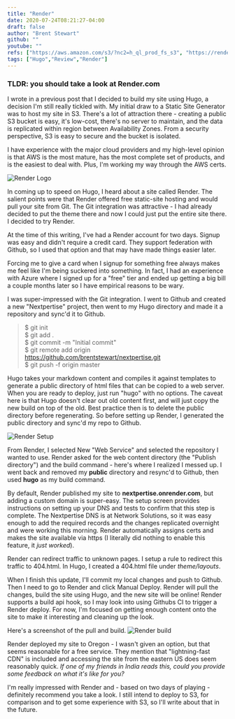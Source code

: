 ```yaml
---
title: "Render"
date: 2020-07-24T08:21:27-04:00
draft: false
author: "Brent Stewart"
github: ""
youtube: ""
refs: ["https://aws.amazon.com/s3/?nc2=h_ql_prod_fs_s3", "https://render.com/"]
tags: ["Hugo","Review","Render"]
---
```

### TLDR: you should take a look at Render.com ###

I wrote in a previous post that I decided to build my site using Hugo, a decision I'm still really tickled with.  My initial draw to a Static Site Generator was to host my site in S3.  There's a lot of attraction there - creating a public S3 bucket is easy, it's low-cost, there's no server to maintain, and the data is replicated within region between Availability Zones.  From a security perspective, S3 is easy to secure and the bucket is isolated.

I have experience with the major cloud providers and my high-level opinion is that AWS is the most mature, has the most complete set of products, and is the easiest to deal with.  Plus, I'm working my way through the AWS certs.

![Render Logo](/render.png#floatright)

In coming up to speed on Hugo, I heard about a site called Render.  The salient points were that Render offered free static-site hosting and would pull your site from Git.  The Git integration was attractive - I had already decided to put the theme there and now I could just put the entire site there.  I decided to try Render.

At the time of this writing, I've had a Render account for two days.  Signup was easy and didn't require a credit card.  They support federation with Github, so I used that option and that may have made things easier later.  

Forcing me to give a card when I signup for something free always makes me feel like I'm being suckered into something.  In fact, I had an experience with Azure where I signed up for a "free" tier and ended up getting a big bill a couple months later so I have empirical reasons to be wary.

I was super-impressed with the Git integration.  I went to Github and created a new "Nextpertise" project, then went to my Hugo directory and made it a repository and sync'd it to Github.

> $ git init  
> $ git add .  
> $ git commit -m "Initial commit"  
> $ git remote add origin https://github.com/brentstewart/nextpertise.git  
> $ git push -f origin master  

Hugo takes your markdown content and compiles it against templates to generate a public directory of html files that can be copied to a web server.  When you are ready to deploy, just run "hugo" with no options.  The caveat here is that Hugo doesn't clear out old content first, and will just copy the new build on top of the old.  Best practice then is to delete the public directory before regenerating.  So before setting up Render, I generated the public directory and sync'd my repo to Github.

![Render Setup](/Render_setup.png#floatright) 

From Render, I selected New "Web Service" and selected the repository I wanted to use.  Render asked for the web content directory (the "Publish directory")  and the build command - here's where I realized I messed up.  I went back and removed my **public** directory and resync'd to Github, then used  **hugo** as my build command.   

By default, Render published my site to **nextpertise.onrender.com**, but adding a custom domain is super-easy.  The setup screen provides instructions on setting up your DNS and tests to confirm that this step is complete.  The Nextpertise DNS is at Network Solutions, so it was easy enough to add the required records and the changes replicated overnight and were working this morning.  Render automatically assigns certs and makes the site available via https (I literally did nothing to enable this feature, it _just worked_).

Render can redirect traffic to unknown pages.  I setup a rule to redirect this traffic to 404.html.  In Hugo, I created a 404.html file under _theme/layouts_.

When I finish this update, I'll commit my local changes and push to Github.  Then I need to go to Render and click Manual Deploy.  Render will pull the changes, build the site using Hugo, and the new site will be online!  Render supports a build api hook, so I may look into using Githubs CI to trigger a Render deploy.  For now, I'm focused on getting enough content onto the site to make it interesting and cleaning up the look.  

Here's a screenshot of the pull and build.
![Render build](/Render_deploy.png#floatright)

Render deployed my site to Oregon - I wasn't given an option, but that seems reasonable for a free service.  They mention that "lightning-fast CDN" is included and accessing the site from the eastern US does seem reasonably quick.  _If one of my friends in India reads this, could you provide some feedback on what it's like for you?_

I'm really impressed with Render and - based on two days of playing - definitely recommend you take a look.  I still intend to deploy to S3, for comparison and to get some experience with S3, so I'll write about that in the future.